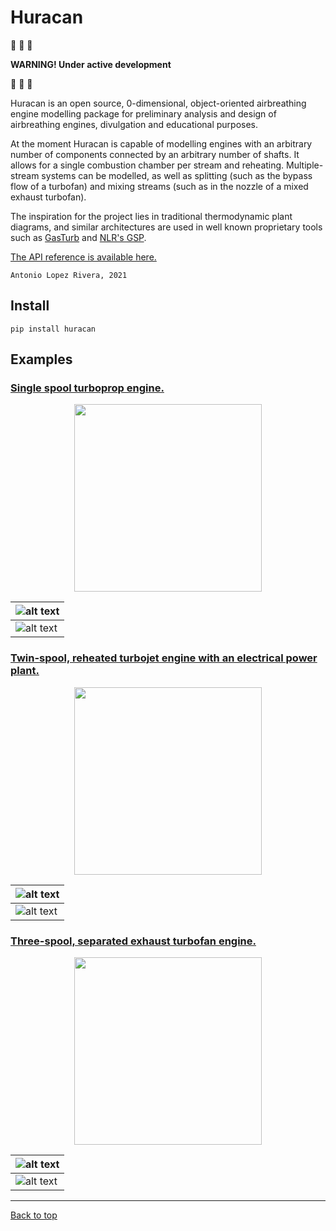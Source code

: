 # Huracan

:construction: :construction: :construction:

__WARNING! Under active development__

:construction: :construction: :construction:

Huracan is an open source, 0-dimensional, object-oriented airbreathing engine 
modelling package for preliminary analysis and design of airbreathing engines, 
divulgation and educational purposes.

At the moment Huracan is capable of modelling engines with an arbitrary number of 
components connected by an arbitrary number of shafts. It allows for a single 
combustion chamber per stream and reheating. Multiple-stream systems can be modelled, 
as well as splitting (such as the bypass flow of a turbofan) and mixing streams (such 
as in the nozzle of a mixed exhaust turbofan).

The inspiration for the project lies in traditional thermodynamic plant diagrams, 
and similar architectures are used in well known proprietary tools such as 
[GasTurb](https://www.gasturb.de/) and [NLR's GSP](https://www.gspteam.com/index.html).

[The API reference is available here.](https://huracan-docs.github.io/)

`Antonio Lopez Rivera, 2021`

## Install

    pip install huracan

## Examples

### [Single spool turboprop engine.](https://github.com/alopezrivera/huracan/blob/master/examples/turboprop/turboprop_1s-1s.py)

<p align="center">
  <img width=300 src="docs/figures/log_turboprop.png" />
</p>

| ![alt text](docs/figures/Tp_turboprop.png "T-p plot") |
| --- |
| ![alt text](docs/figures/pV_turboprop.png "p-V plot") |

### [Twin-spool, reheated turbojet engine with an electrical power plant.](https://github.com/alopezrivera/huracan/blob/master/examples/turbojet/turbojet_1s-2s.py)

<p align="center">
  <img width=300 src="docs/figures/log_turbojet.png" />
</p>

| ![alt text](docs/figures/Tp_turbojet.png "T-p plot") |
| --- |
| ![alt text](docs/figures/pV_turbojet.png "p-V plot") |

### [Three-spool, separated exhaust turbofan engine.](https://github.com/alopezrivera/huracan/blob/master/examples/turbofan/turbofan_2s-3s.py)

<p align="center">
  <img width=300 src="docs/figures/log_turbofan.png" />
</p>

| ![alt text](docs/figures/Tp_turbofan.png "T-p plot") |
| --- |
| ![alt text](docs/figures/pV_turbofan.png "p-V plot") |

---
[Back to top](#huracan)
